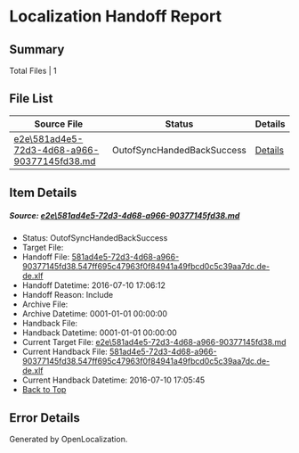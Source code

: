 # <a name='report-top'></a> Localization Handoff Report

## Summary
 Total Files | 1

## File List
 Source File | Status | Details 
 ----------- | ------ | ------- 
 [e2e\581ad4e5-72d3-4d68-a966-90377145fd38.md](https://github.com/OpenLocalizationTestOrg/oltest/blob/d84eb283801bcf2830de459342126f1e5ca0c826/e2e/581ad4e5-72d3-4d68-a966-90377145fd38.md) | OutofSyncHandedBackSuccess | [Details](#1491fbc747777aa43866c6a2a5ca98642ce205ee1)

## Item Details
##### <a name='1491fbc747777aa43866c6a2a5ca98642ce205ee1'></a> Source: [e2e\581ad4e5-72d3-4d68-a966-90377145fd38.md](https://github.com/OpenLocalizationTestOrg/oltest/blob/d84eb283801bcf2830de459342126f1e5ca0c826/e2e/581ad4e5-72d3-4d68-a966-90377145fd38.md)
* Status: OutofSyncHandedBackSuccess
* Target File: 
* Handoff File: [581ad4e5-72d3-4d68-a966-90377145fd38.547ff695c47963f0f84941a49fbcd0c5c39aa7dc.de-de.xlf](https://github.com/OpenLocalizationTestOrg/olhandoff-e2e/blob/be35a05f17466bf870c684dc8230c72f579125e1/ol-handoff/OpenLocalizationTestOrg/oltest-dede-fly/ci/ht/581ad4e5-72d3-4d68-a966-90377145fd38.547ff695c47963f0f84941a49fbcd0c5c39aa7dc.de-de.xlf)
* Handoff Datetime: 2016-07-10 17:06:12
* Handoff Reason: Include
* Archive File: 
* Archive Datetime: 0001-01-01 00:00:00
* Handback File: 
* Handback Datetime: 0001-01-01 00:00:00
* Current Target File: [e2e\581ad4e5-72d3-4d68-a966-90377145fd38.md](https://github.com/OpenLocalizationTestOrg/oltest-dede-fly/blob/8cc9589aef1bb7c011eb3f6adf29481f1affc2b8/e2e/581ad4e5-72d3-4d68-a966-90377145fd38.md)
* Current Handback File: [581ad4e5-72d3-4d68-a966-90377145fd38.547ff695c47963f0f84941a49fbcd0c5c39aa7dc.de-de.xlf](https://github.com/OpenLocalizationTestOrg/olhandback-e2e/blob/fd88d36db71098a0a62e8e770dc827892a1d6745/ol-handback/OpenLocalizationTestOrg/oltest-dede-fly/ci/ht/581ad4e5-72d3-4d68-a966-90377145fd38.547ff695c47963f0f84941a49fbcd0c5c39aa7dc.de-de.xlf)
* Current Handback Datetime: 2016-07-10 17:05:45
* [Back to Top](#report-top)


## Error Details

Generated by OpenLocalization.
